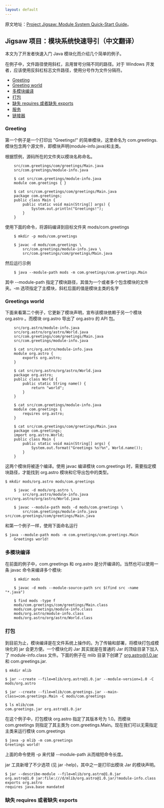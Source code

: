 ```yaml
---
layout: default
---
```


原文地址：[Project Jigsaw: Module System Quick-Start Guide](http://openjdk.java.net/projects/jigsaw/quick-start)。

## Jigsaw 项目：模块系统快速导引（中文翻译）

本文为了开发者快速入门 Java 模块化而介绍几个简单的例子。

在例子中，文件路径使用斜杠，且用冒号分隔不同的路径。对于 Windows 开发者，应该使用反斜杠标志文件路径，使用分号作为文件分隔符。

* [Greeting](#greetings)
* [Greeting world](#gworld)
* [多模块编译](#multi-module)
* [打包](#packaging)
* [缺失 requires 或者缺失 exports](#missing)
* [服务](#service)
* [链接器](#linker)

### <span id="greetings">Greeting</span>

第一个例子是一个打印出 "Greetings!" 的简单模块，这里命名为 com.greetings. 模块包含两个源文件，即模块声明(module-info.java)和主类。

根据惯例，源码所在的文件夹以模块名称命名。

```
	src/com.greetings/com/greetings/Main.java
	src/com.greetings/module-info.java

	$ cat src/com.greetings/module-info.java
	module com.greetings { }

	$ cat src/com.greetings/com/greetings/Main.java
	package com.greetings;
	public class Main {
		public static void main(String[] args) {
			System.out.println("Greetings!");
		}
	}
```

使用下面的命令，将源码编译到目标文件夹 mods/com.greetings

```
	$ mkdir -p mods/com.greetings

	$ javac -d mods/com.greetings \
		src/com.greetings/module-info.java \
		src/com.greetings/com/greetings/Main.java
```

然后运行示例

```
	$ java --module-path mods -m com.greetings/com.greetings.Main
```

其中 --module-path 指定了模块路径，其值为一个或者多个包含模块的文件夹。-m 选项指定了主模块，斜杠后面的值是模块主类的名字

### <span id="gworld">Greetings world</span>

下面来看第二个例子，它更新了模块声明，宣布该模块依赖于另一个模块 org.astro 。而模块 org.astro 导出了 org.astro 的 API 包。

```
    src/org.astro/module-info.java
    src/org.astro/org/astro/World.java
    src/com.greetings/com/greetings/Main.java
    src/com.greetings/module-info.java

    $ cat src/org.astro/module-info.java
    module org.astro {
        exports org.astro;
    }

    $ cat src/org.astro/org/astro/World.java
    package org.astro;
    public class World {
        public static String name() {
            return "world";
        }
    }

    $ cat src/com.greetings/module-info.java
    module com.greetings {
        requires org.astro;
    }

    $ cat src/com.greetings/com/greetings/Main.java
    package com.greetings;
    import org.astro.World;
    public class Main {
        public static void main(String[] args) {
            System.out.format("Greetings %s!%n", World.name());
        }
    }
```

这两个模块将被逐个编译。使用 javac 编译模块 com.greetings 时，需要指定模块路径，才能找到 org.astro 模块和它导出包中的类型。

```
$ mkdir mods/org.astro mods/com.greetings

    $ javac -d mods/org.astro \
        src/org.astro/module-info.java src/org.astro/org/astro/World.java

    $ javac --module-path mods -d mods/com.greetings \
        src/com.greetings/module-info.java src/com.greetings/com/greetings/Main.java
```

和第一个例子一样，使用下面命名运行

```
$ java --module-path mods -m com.greetings/com.greetings.Main
    Greetings world!
```

### <span id="multi-module">多模块编译</span>

在前面的例子中，com.greetings 和 org.astro 是分开编译的。当然也可以使用一条 javac 命令来编译多个模块:

```
    $ mkdir mods

    $ javac -d mods --module-source-path src $(find src -name "*.java")

    $ find mods -type f
    mods/com.greetings/com/greetings/Main.class
    mods/com.greetings/module-info.class
    mods/org.astro/module-info.class
    mods/org.astro/org/astro/World.class
```

### <span id = "packaging">打包</span>

到目前为止，模块编译是在文件系统上操作的。为了传输和部署，将模块打包成模块化的 jar 会更方便。一个模块化的 Jar 其实就是在普通的 Jar 的顶级目录下加入了 module-info.class 文件。下面的例子在 mlib 目录下创建了 org.astro@1.0.jar 和 com.greetings.jar.

```
$ mkdir mlib

$ jar --create --file=mlib/org.astro@1.0.jar --module-version=1.0 -C mods/org.astro

$ jar --create --file=mlib/com.greetings.jar --main-class=com.greetings.Main -C mods/com.greetings

$ ls mlib/com
com.greetings.jar org.astro@1.0.jar
```

在这个例子中，打包模块 org.astro 指定了其版本号为 1.0。而模块 com.greetings 则指定了其主类为 com.greetings.Main。现在我们可以无需指定主类来运行模块 com.greetings

```
$ java -p mlib -m com.greetings
Greetings world!
```

上面的命令使用 -p 来代替 --module-path 从而缩短命令长度。

jar 工具新增了不少选项 (见 jar -help)，其中之一是打印出模块 Jar 的模块声明。

```
$ jar --describe-module --file=mlib/org.astro@1.0.jar
org.astro@1.0 jar:file:///d/mlib/org.astro@1.0.jar/!module-info.class
exports org.astro
requires java.base mandated
```

### <span id = "missing">缺失 requires 或者缺失 exports</span>

















